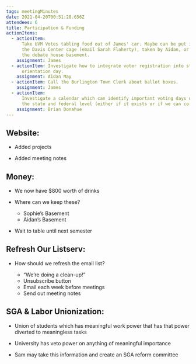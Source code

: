 ```yaml
---
tags: meetingMinutes
date: 2021-04-20T00:51:28.656Z
attendees: 6
title: Participation & Funding
actionItems:
  - actionItem:
      Take UVM Votes tabling food out of James' car. Maybe can be put in
      the Davis Center cage (email Sarah Flaherty), taken by Aidan, or kept in
      the debate house basement.
    assignment: James
  - actionItem: Investigate how to integrate voter registration into student
      orientation day.
    assignment: Aidan May
  - actionItem: Call the Burlington Town Clerk about ballot boxes.
    assignment: James
  - actionItem:
      Investigate a calendar which can identify important voting days on
      the state and federal level (either if it exists or if we can co-opt one).
    assignment: Brian Donahue
---
```


## Website: 

- Added projects

- Added meeting notes

## Money: 

- We now have $800 worth of drinks

- Where can we keep these?

  - Sophie’s Basement
  - Aidan’s Basement

- Wait to table until next semester

## Refresh Our Listserv: 

- How should we refresh the email list?

  - “We’re doing a clean-up!”
  - Unsubscribe button
  - Email each week before meetings
  - Send out meeting notes

## SGA & Labor Unionization: 

- Union of students which has meaningful work power that has that power diverted to meaningless tasks

- University has veto power on anything of meaningful importance

- Sam may take this information and create an SGA reform committee
